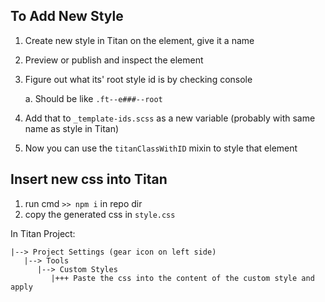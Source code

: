 ## To Add New Style

1. Create new style in Titan on the element, give it a name
2. Preview or publish and inspect the element
3. Figure out what its' root style id is by checking console
   
    a. Should be like `.ft--e###--root`
   
5. Add that to `_template-ids.scss` as a new variable (probably with same name as style in Titan)
6. Now you can use the `titanClassWithID` mixin to style that element

## Insert new css into Titan

1. run cmd `>> npm i` in repo dir
2. copy the generated css in `style.css`

In Titan Project:
```
|--> Project Settings (gear icon on left side)
   |--> Tools
      |--> Custom Styles
         |+++ Paste the css into the content of the custom style and apply
```
